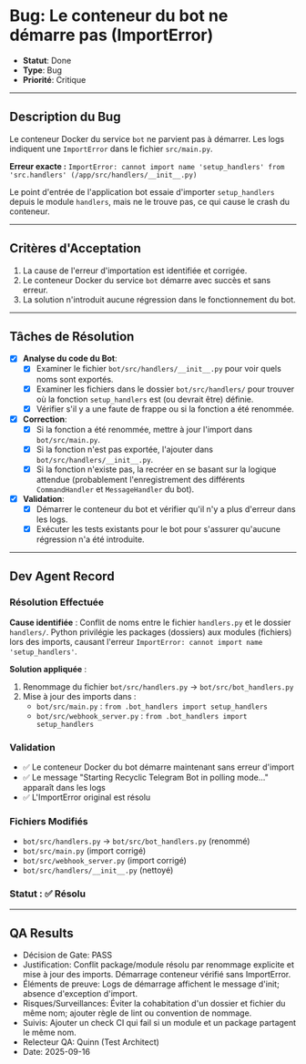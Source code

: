 # Bug: Le conteneur du bot ne démarre pas (ImportError)

- **Statut**: Done
- **Type**: Bug
- **Priorité**: Critique

---

## Description du Bug

Le conteneur Docker du service `bot` ne parvient pas à démarrer. Les logs indiquent une `ImportError` dans le fichier `src/main.py`.

**Erreur exacte :**
`ImportError: cannot import name 'setup_handlers' from 'src.handlers' (/app/src/handlers/__init__.py)`

Le point d'entrée de l'application bot essaie d'importer `setup_handlers` depuis le module `handlers`, mais ne le trouve pas, ce qui cause le crash du conteneur.

---

## Critères d'Acceptation

1.  La cause de l'erreur d'importation est identifiée et corrigée.
2.  Le conteneur Docker du service `bot` démarre avec succès et sans erreur.
3.  La solution n'introduit aucune régression dans le fonctionnement du bot.

---

## Tâches de Résolution

- [x] **Analyse du code du Bot**:
    - [x] Examiner le fichier `bot/src/handlers/__init__.py` pour voir quels noms sont exportés.
    - [x] Examiner les fichiers dans le dossier `bot/src/handlers/` pour trouver où la fonction `setup_handlers` est (ou devrait être) définie.
    - [x] Vérifier s'il y a une faute de frappe ou si la fonction a été renommée.
- [x] **Correction**:
    - [x] Si la fonction a été renommée, mettre à jour l'import dans `bot/src/main.py`.
    - [x] Si la fonction n'est pas exportée, l'ajouter dans `bot/src/handlers/__init__.py`.
    - [x] Si la fonction n'existe pas, la recréer en se basant sur la logique attendue (probablement l'enregistrement des différents `CommandHandler` et `MessageHandler` du bot).
- [x] **Validation**:
    - [x] Démarrer le conteneur du bot et vérifier qu'il n'y a plus d'erreur dans les logs.
    - [x] Exécuter les tests existants pour le bot pour s'assurer qu'aucune régression n'a été introduite.

---

## Dev Agent Record

### Résolution Effectuée
**Cause identifiée** : Conflit de noms entre le fichier `handlers.py` et le dossier `handlers/`. Python privilégie les packages (dossiers) aux modules (fichiers) lors des imports, causant l'erreur `ImportError: cannot import name 'setup_handlers'`.

**Solution appliquée** :
1. Renommage du fichier `bot/src/handlers.py` → `bot/src/bot_handlers.py`
2. Mise à jour des imports dans :
   - `bot/src/main.py` : `from .bot_handlers import setup_handlers`
   - `bot/src/webhook_server.py` : `from .bot_handlers import setup_handlers`

### Validation
- ✅ Le conteneur Docker du bot démarre maintenant sans erreur d'import
- ✅ Le message "Starting Recyclic Telegram Bot in polling mode..." apparaît dans les logs
- ✅ L'ImportError original est résolu

### Fichiers Modifiés
- `bot/src/handlers.py` → `bot/src/bot_handlers.py` (renommé)
- `bot/src/main.py` (import corrigé)
- `bot/src/webhook_server.py` (import corrigé)
- `bot/src/handlers/__init__.py` (nettoyé)

### Statut : ✅ Résolu

---

## QA Results

- Décision de Gate: PASS
- Justification: Conflit package/module résolu par renommage explicite et mise à jour des imports. Démarrage conteneur vérifié sans ImportError.
- Éléments de preuve: Logs de démarrage affichent le message d'init; absence d'exception d'import.
- Risques/Surveillances: Éviter la cohabitation d'un dossier et fichier du même nom; ajouter règle de lint ou convention de nommage.
- Suivis: Ajouter un check CI qui fail si un module et un package partagent le même nom.
- Relecteur QA: Quinn (Test Architect)
- Date: 2025-09-16

